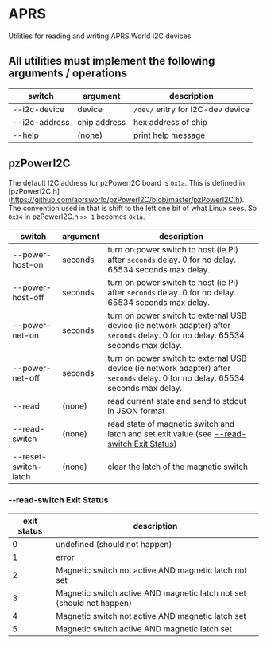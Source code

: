 # APRS
Utilities for reading and writing APRS World I2C devices

## All utilities must implement the following arguments / operations
switch|argument|description
---|---|---
--i2c-device|device|`/dev/` entry for I2C-dev device
--i2c-address|chip address|hex address of chip
--help|(none)|print help message

## pzPowerI2C

The default I2C address for pzPowerI2C board is `0x1a`. This is defined in [pzPowerI2C.h] (https://github.com/aprsworld/pzPowerI2C/blob/master/pzPowerI2C.h). The convention used in that is shift to the left one bit of what Linux sees. So `0x34` in pzPowerI2C.h `>> 1` becomes `0x1a`.

switch|argument|description
---|---|---
--power-host-on|seconds|turn on power switch to host (ie Pi) after `seconds` delay. 0 for no delay. 65534 seconds max delay.
--power-host-off|seconds|turn on power switch to host (ie Pi) after `seconds` delay. 0 for no delay. 65534 seconds max delay.
--power-net-on|seconds|turn on power switch to external USB device (ie network adapter) after `seconds` delay. 0 for no delay. 65534 seconds max delay.
--power-net-off|seconds|turn on power switch to external USB device (ie network adapter) after `seconds` delay. 0 for no delay. 65534 seconds max delay.
--read|(none)|read current state and send to stdout in JSON format
--read-switch|(none)|read state of magnetic switch and latch and set exit value (see [--read-switch Exit Status](#--read-switch-exit-status))
--reset-switch-latch|(none)|clear the latch of the magnetic switch

### --read-switch Exit Status
exit status|description
---|---
0|undefined (should not happen)
1|error
2|Magnetic switch not active AND magnetic latch not set
3|Magnetic switch active AND magnetic latch not set (should not happen)
4|Magnetic switch not active AND magnetic latch set
5|Magnetic switch active AND magnetic latch set
